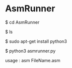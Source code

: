 # AsmRunner

$ cd AsmRunner

$ ls

$ sudo apt-get install python3

$ python3 asmrunner.py

usage : asm FileName.asm
